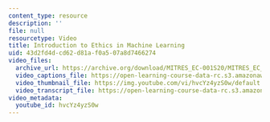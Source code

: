 ```yaml
---
content_type: resource
description: ''
file: null
resourcetype: Video
title: Introduction to Ethics in Machine Learning
uid: 43d2fd4d-cd62-d81a-f0a5-07a8d7466274
video_files:
  archive_url: https://archive.org/download/MITRES_EC-001S20/MITRES_EC_001S20_video01_300k.mp4
  video_captions_file: https://open-learning-course-data-rc.s3.amazonaws.com/res-ec-001-exploring-fairness-in-machine-learning-for-international-development-spring-2020/0b7be628e5a35f5eab1574748cc742b1_hvcYz4yzS0w.vtt
  video_thumbnail_file: https://img.youtube.com/vi/hvcYz4yzS0w/default.jpg
  video_transcript_file: https://open-learning-course-data-rc.s3.amazonaws.com/res-ec-001-exploring-fairness-in-machine-learning-for-international-development-spring-2020/4f262ef0f2e28d354df9d342fb208acc_hvcYz4yzS0w.pdf
video_metadata:
  youtube_id: hvcYz4yzS0w
---
```


